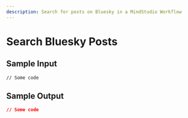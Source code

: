 ```yaml
---
description: Search for posts on Bluesky in a MindStudio Workflow
---
```


# Search Bluesky Posts

## Sample Input

```
// Some code
```

## Sample Output

```json
// Some code
```

